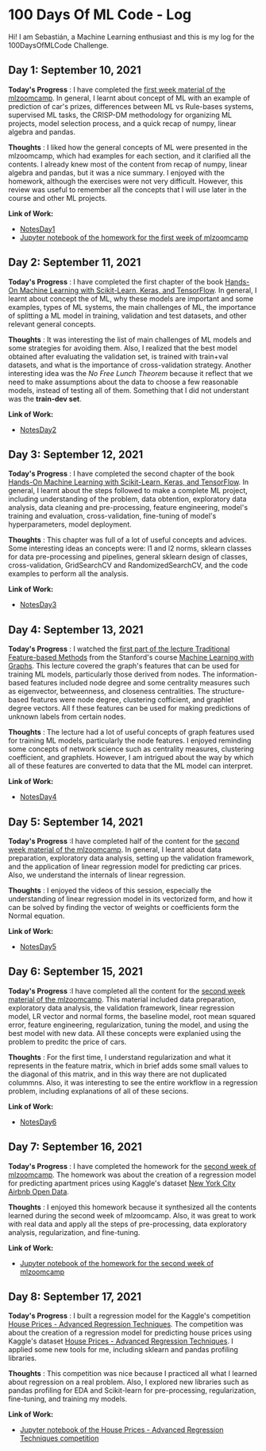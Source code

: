 # 100 Days Of ML Code - Log

Hi! I am Sebastián, a Machine Learning enthusiast and this is my log for the 100DaysOfMLCode Challenge.

## Day 1: September 10, 2021

**Today's Progress** : I have completed the [first week material of the mlzoomcamp](https://github.com/alexeygrigorev/mlbookcamp-code/tree/master/course-zoomcamp/01-intro). 
In general, I learnt about concept of ML with an example of prediction of car's prizes, differences between ML vs Rule-bases systems, supervised ML tasks, the 
CRISP-DM methodology for organizing ML projects, model selection process, and a quick recap of numpy, linear algebra and pandas. 

**Thoughts** : I liked how the general concepts of ML were presented in the mlzoomcamp, which had examples for each section, and it clarified all the contents. 
I already knew most of the content from recap of numpy, linear algebra and pandas, but it was a nice summary. I enjoyed with the homework, although the 
exercises were not very difficult. However, this review was useful to remember all the concepts that I will use later in the course and other ML projects. 

**Link of Work:** 
* [NotesDay1](Notes/NotesDay1.md)
* [Jupyter notebook of the homework for the first week of mlzoomcamp](Intro_ML/Homework_week1_mlzoomcamp.ipynb)

## Day 2: September 11, 2021

**Today's Progress** : I have completed the first chapter of the book [Hands-On Machine Learning with Scikit-Learn, Keras, and TensorFlow](https://www.oreilly.com/library/view/hands-on-machine-learning/9781492032632/). 
In general, I learnt about concept the of ML, why these models are important and some examples, types of ML systems, the main challenges of ML, the importance of 
splitting a ML model in training, validation and test datasets, and other relevant general concepts. 

**Thoughts** : It was interesting the list of main challenges of ML models and some strategies for avoiding them. Also, I realized that the best model obtained after evaluating the validation set, is trained 
with train+val datasets, and what is the importance of cross-validation strategy. Another interesting idea was the *No Free Lunch Theorem* because it reflect that we need to make 
assumptions about the data to choose a few reasonable models, instead of testing all of them. Something that I did not understant was the **train-dev set**. 

**Link of Work:** 
* [NotesDay2](Notes/NotesDay1.md)

## Day 3: September 12, 2021

**Today's Progress** : I have completed the second chapter of the book [Hands-On Machine Learning with Scikit-Learn, Keras, and TensorFlow](https://www.oreilly.com/library/view/hands-on-machine-learning/9781492032632/). 
In general, I learnt about the steps followed to make a complete ML project, including understanding of the problem, data obtention, exploratory data analysis, 
data cleaning and pre-processing, feature engineering, model's training and evaluation, cross-validation, fine-tuning of model's hyperparameters, model deployment. 

**Thoughts** : This chapter was full of a lot of useful concepts and advices. Some interesting ideas an concepts were: l1 and l2 norms, sklearn classes for data 
pre-processing and pipelines, general sklearn design of classes, cross-validation, GridSearchCV and RandomizedSearchCV, and the code examples to perform all the analysis. 

**Link of Work:** 
* [NotesDay3](Notes/NotesDay3.md)

## Day 4: September 13, 2021

**Today's Progress** : I watched the [first part of the lecture Traditional Feature-based Methods](https://www.youtube.com/watch?v=3IS7UhNMQ3U&list=PLoROMvodv4rPLKxIpqhjhPgdQy7imNkDn&index=4) 
from the Stanford's course [Machine Learning with Graphs](http://web.stanford.edu/class/cs224w/). This lecture covered the graph's features that can be used for 
training ML models, particularly those derived from nodes. The information-based features included node degree and some centrality measures such as eigenvector, 
betweenness, and closeness centralities. The structure-based features were node degree, clustering cofficient, and graphlet degree vectors. All f these features can 
be used for making predictions of unknown labels from certain nodes. 

**Thoughts** : The lecture had a lot of useful concepts of graph features used for training ML models, particularly the node features. I enjoyed reminding some concepts 
of network science such as centrality measures, clustering coefficient, and graphlets. However, I am intrigued about the way by which all of these features are 
converted to data that the ML model can interpret. 

**Link of Work:** 
* [NotesDay4](Notes/NotesDay4.md)

## Day 5: September 14, 2021

**Today's Progress** :I have completed half of the content for the [second week material of the mlzoomcamp](https://github.com/alexeygrigorev/mlbookcamp-code/tree/master/course-zoomcamp/02-regression). 
In general, I learnt about data preparation, exploratory data analysis, setting up the validation framework, and the application of linear regression model for predicting car prices. Also, we 
understand the internals of linear regression. 

**Thoughts** : I enjoyed the videos of this session, especially the understanding of linear regression model in its vectorized form, and how it can be solved by 
finding the vector of weights or coefficients form the Normal equation. 

**Link of Work:** 
* [NotesDay5](Notes/NotesDay5.md)

## Day 6: September 15, 2021

**Today's Progress** :I have completed all the content for the [second week material of the mlzoomcamp](https://github.com/alexeygrigorev/mlbookcamp-code/tree/master/course-zoomcamp/02-regression). 
This material included data preparation, exploratory data analysis, the validation framework, linear regression model, LR vector and normal forms, the baseline model, root mean squared error, feature engineering, regularization, tuning the model, 
and using the best model with new data. All these concepts were explanied using the problem to preditc the price of cars. 

**Thoughts** : For the first time, I understand regularization and what it represents in the feature matrix, which in brief adds some small values to the 
diagonal of this matrix, and in this way there are not duplicated colummns. Also, it was interesting to see the entire workflow in a regression problem, including
explanations of all of these secions. 

**Link of Work:** 
* [NotesDay6](Notes/NotesDay6.md)

## Day 7: September 16, 2021

**Today's Progress** : I have completed the homework for the [second week of mlzoomcamp](https://github.com/alexeygrigorev/mlbookcamp-code/blob/master/course-zoomcamp/02-regression/homework.md). 
The homework was about the creation of a regression model for predicting apartment prices using Kaggle's dataset  [New York City Airbnb Open Data](https://www.kaggle.com/dgomonov/new-york-city-airbnb-open-data?select=AB_NYC_2019.csv). 

**Thoughts** : I enjoyed this homework because it synthesized all the contents learned during the second week of mlzoomcamp. Also, it was great to work with real 
data and apply all the steps of pre-processing, data exploratory analysis, regularization, and fine-tuning. 

**Link of Work:** 
* [Jupyter notebook of the homework for the second week of mlzoomcamp](Regression/Homework_week2_mlzoomcamp.ipynb)

## Day 8: September 17, 2021

**Today's Progress** : I built a regression model for the Kaggle's competition [House Prices - Advanced Regression Techniques](https://www.kaggle.com/c/house-prices-advanced-regression-techniques).
The competition was about the creation of a regression model for predicting house prices using Kaggle's dataset [House Prices - Advanced Regression Techniques](https://www.kaggle.com/c/house-prices-advanced-regression-techniques/data). 
I applied some new tools for me, including sklearn and pandas profiling libraries. 

**Thoughts** : This competition was nice because I practiced all what I learned about regression on a real problem. Also, I explored new libraries such as
pandas profiling for EDA and Scikit-learn for pre-processing, regularization, fine-tuning, and training my models. 

**Link of Work:** 
* [Jupyter notebook of the House Prices - Advanced Regression Techniques competition](Regression/House_Prices_Advanced_Regression_Techniques_Kaggle.ipynb)
